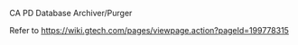 CA PD Database Archiver/Purger

Refer to https://wiki.gtech.com/pages/viewpage.action?pageId=199778315
